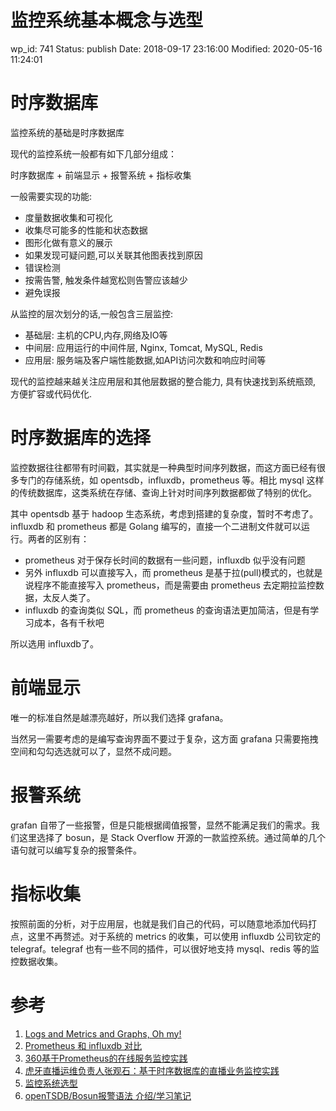 # 监控系统基本概念与选型


wp_id: 741
Status: publish
Date: 2018-09-17 23:16:00
Modified: 2020-05-16 11:24:01


# 时序数据库

监控系统的基础是时序数据库

现代的监控系统一般都有如下几部分组成：

时序数据库 + 前端显示 + 报警系统 + 指标收集

一般需要实现的功能:

- 度量数据收集和可视化
- 收集尽可能多的性能和状态数据
- 图形化做有意义的展示
- 如果发现可疑问题,可以关联其他图表找到原因
- 错误检测
- 按需告警, 触发条件越宽松则告警应该越少
- 避免误报

从监控的层次划分的话,一般包含三层监控:

- 基础层: 主机的CPU,内存,网络及IO等
- 中间层: 应用运行的中间件层, Nginx, Tomcat, MySQL, Redis
- 应用层: 服务端及客户端性能数据,如API访问次数和响应时间等

现代的监控越来越关注应用层和其他层数据的整合能力, 具有快速找到系统瓶颈, 方便扩容或代码优化.

# 时序数据库的选择

监控数据往往都带有时间戳，其实就是一种典型时间序列数据，而这方面已经有很多专门的存储系统，如 opentsdb，influxdb，prometheus 等。相比 mysql 这样的传统数据库，这类系统在存储、查询上针对时间序列数据都做了特别的优化。

其中 opentsdb 基于 hadoop 生态系统，考虑到搭建的复杂度，暂时不考虑了。influxdb 和 prometheus 都是 Golang 编写的，直接一个二进制文件就可以运行。两者的区别有：

- prometheus 对于保存长时间的数据有一些问题，influxdb 似乎没有问题
- 另外 influxdb 可以直接写入，而 prometheus 是基于拉(pull)模式的，也就是说程序不能直接写入 prometheus，而是需要由 prometheus 去定期拉监控数据，太反人类了。
- influxdb 的查询类似 SQL，而 prometheus 的查询语法更加简洁，但是有学习成本，各有千秋吧

所以选用 influxdb了。

# 前端显示

唯一的标准自然是越漂亮越好，所以我们选择 grafana。

当然另一需要考虑的是编写查询界面不要过于复杂，这方面 grafana 只需要拖拽空间和勾勾选选就可以了，显然不成问题。

# 报警系统

grafan 自带了一些报警，但是只能根据阈值报警，显然不能满足我们的需求。我们这里选择了 bosun，是 Stack Overflow 开源的一款监控系统。通过简单的几个语句就可以编写复杂的报警条件。

# 指标收集

按照前面的分析，对于应用层，也就是我们自己的代码，可以随意地添加代码打点，这里不再赘述。对于系统的 metrics 的收集，可以使用 influxdb 公司钦定的 telegraf。telegraf 也有一些不同的插件，可以很好地支持 mysql、redis 等的监控数据收集。



# 参考

1. [Logs and Metrics and Graphs, Oh my!](https://grafana.com/blog/2016/01/05/logs-and-metrics-and-graphs-oh-my/)
2. [Prometheus 和 influxdb 对比](https://www.gaott.info/prometheus-vs-influxdb/)
3. [360基于Prometheus的在线服务监控实践](https://dbaplus.cn/news-72-1462-1.html)
4. [虎牙直播运维负责人张观石：基于时序数据库的直播业务监控实践](http://www.yunweipai.com/archives/20983.html)
5. [监控系统选型](http://xoyo.space/2017/04/new-monitor-architecture/)
6. [openTSDB/Bosun报警语法 介绍/学习笔记](https://blog.csdn.net/lslxdx/article/details/79454916)
